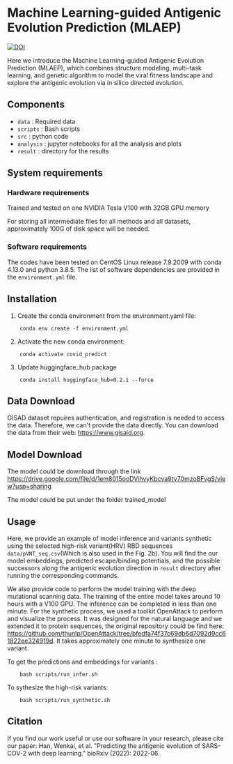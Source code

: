 # Machine Learning-guided Antigenic Evolution Prediction (MLAEP)
[![DOI](https://zenodo.org/badge/586380621.svg)](https://zenodo.org/badge/latestdoi/586380621)

Here we introduce the Machine Learning-guided Antigenic Evolution Prediction (MLAEP), which combines structure modeling, multi-task learning, and genetic algorithm to model the viral fitness landscape and explore the antigenic evolution via in silico directed evolution.

## Components
- `data` :  Required data
- `scripts` : Bash scripts
- `src` : python code 
- `analysis` : jupyter notebooks for all the analysis and plots
- `result` : directory for the results


## System requirements
### Hardware requirements
Trained and tested on one NVIDIA Tesla V100 with 32GB GPU memory  

For storing all intermediate files for all methods and all datasets, approximately 100G of disk space will be needed.

### Software requirements

The codes have been tested on CentOS Linux release 7.9.2009 with conda 4.13.0 and python 3.8.5. The list of software dependencies are provided in the `environment.yml` file.


## Installation

1. Create the conda environment from the environment.yaml file:
```
    conda env create -f environment.yml
```

2. Activate the new conda environment:
```
    conda activate covid_predict
```
3. Update huggingface_hub package
```
    conda install huggingface_hub=0.2.1 --force
```
## Data Download
GISAD dataset repuires authentication, and registration is needed to access the data. Therefore, we can't provide the data directly. You can download the data from their web: https://www.gisaid.org. 

## Model Download

The model could be download through the link https://drive.google.com/file/d/1em8015ooDVihvyKbcva9ty70mzoBFvgS/view?usp=sharing

The model could be put under the folder trained_model 

## Usage
Here, we provide an example of model inference and variants synthetic using the selected high-risk variant(HRV) RBD sequences `data/pVNT_seq.csv`(Which is also used in the Fig. 2b). You will find the our model embeddings, predicted escape/binding potentials, and the possible successors along the antigenic evolution direction in `result` directory after running the corresponding commands.

We also provide code to perform the model training with the deep mutational scanning data. The training of the entire model takes around 10 hours with a V100 GPU. The inference can be completed in less than one minute. For the synthetic process, we used a toolkit OpenAttack to perform and visualize the process. It was designed for the natural language and we extended it to protein sequences, the original repository could be find here: https://github.com/thunlp/OpenAttack/tree/bfedfa74f37c69db6d7092d9cc61822ee324919d. It takes approximately one minute to synthesize one variant. 

To get the predictions and embeddings for variants :

```
    bash scripts/run_infer.sh
```


To sythesize the high-risk variants:
```
    bash scripts/run_synthetic.sh
```


## Citation
If you find our work useful or use our software in your research, please cite our paper:
Han, Wenkai, et al. "Predicting the antigenic evolution of SARS-COV-2 with deep learning." bioRxiv (2022): 2022-06.
